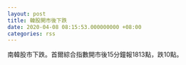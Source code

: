 ```yaml
---
layout: post
title: 韓股開市後下跌
date: 2020-04-08 08:15:53.000000000 +08:00
categories: rss
---
```


南韓股市下跌。首爾綜合指數開市後15分鐘報1813點，跌10點。
